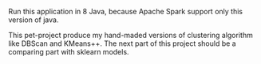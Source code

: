 Run this application in 8 Java, because Apache Spark support only this version of java.

This pet-project produce my hand-maded versions of clustering algorithm like DBScan and KMeans++. 
The next part of this project should be a comparing part with sklearn models.
